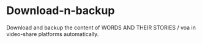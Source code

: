 # Download-n-backup
Download and backup the content of WORDS AND THEIR STORIES / voa in video-share platforms automatically.
